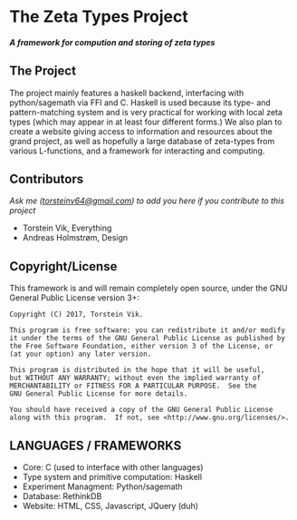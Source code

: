 # The Zeta Types Project
#### _A framework for compution and storing of zeta types_

## The Project

The project mainly features a haskell backend, interfacing with python/sagemath via FFI and C. Haskell is used because its type- and pattern-matching system and is very practical for working with local zeta types (which may appear in at least four different forms.) We also plan to create a website giving access to information and resources about the grand project, as well as hopefully a large database of zeta-types from various L-functions, and a framework for interacting and computing.

## Contributors
_Ask me ([torsteinv64@gmail.com](torsteinv64@gmail.com)) to add you here if you contribute to this project_
* Torstein Vik, Everything
* Andreas Holmstrøm, Design

## Copyright/License

This framework is and will remain completely open source, under the GNU General Public License version 3+:

    Copyright (C) 2017, Torstein Vik.

    This program is free software: you can redistribute it and/or modify
    it under the terms of the GNU General Public License as published by
    the Free Software Foundation, either version 3 of the License, or
    (at your option) any later version.

    This program is distributed in the hope that it will be useful,
    but WITHOUT ANY WARRANTY; without even the implied warranty of
    MERCHANTABILITY or FITNESS FOR A PARTICULAR PURPOSE.  See the
    GNU General Public License for more details.

    You should have received a copy of the GNU General Public License
    along with this program.  If not, see <http://www.gnu.org/licenses/>.
    
## LANGUAGES / FRAMEWORKS

* Core: C (used to interface with other languages)
* Type system and primitive computation: Haskell
* Experiment Managment: Python/sagemath
* Database: RethinkDB
* Website: HTML, CSS, Javascript, JQuery (duh)
